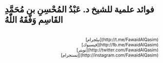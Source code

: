 # فوائد علمية للشيخ د. عَبْدُ المُحْسِنِ بن مُحَمَّدِ القَاسِم وَفَّقَهُ اللّٰهُ
#
<p align="right">
[تيلجرام](http://t.me/FawaidAlQasim)<br/>
[فيسبوك](http://fb.me/FawaidAlQasim)<br/>
[تويتر](http://twitter.com/FawaidAlQasim)<br/>
[إنستجرام](http://instagram.com/FawaidAlQasim)<br/></p>
